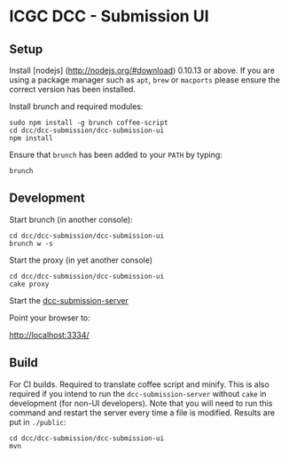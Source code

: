 ICGC DCC - Submission UI
===

Setup
---

Install [nodejs] (http://nodejs.org/#download) 0.10.13 or above. If you are using a package manager such as `apt`, `brew` or `macports` please ensure the correct version has been installed.

Install brunch and required modules:

	sudo npm install -g brunch coffee-script 
	cd dcc/dcc-submission/dcc-submission-ui
	npm install
	
Ensure that `brunch` has been added to your `PATH` by typing:

	brunch
	
Development
---

Start brunch (in another console):

	cd dcc/dcc-submission/dcc-submission-ui
	brunch w -s

Start the proxy (in yet another console)

	cd dcc/dcc-submission/dcc-submission-ui
	cake proxy

Start the [dcc-submission-server](../dcc-submission-server/README.MD)

Point your browser to:

[http://localhost:3334/](http://localhost:3334/)

	
Build
---

For CI builds. Required to translate coffee script and minify. This is also required if you intend to run the `dcc-submission-server` without `cake` in development (for non-UI developers). Note that you will need to run this command and restart the server every time a file is modified. Results are put in `./public`:

	cd dcc/dcc-submission/dcc-submission-ui
	mvn	

